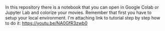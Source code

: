 In this repository there is a notebook that you can open in Google Colab or Jupyter Lab and colorize your movies.
Remember that first you have to setup your local environment. I'm attaching link to tutorial step by step how to do it: https://youtu.be/NA0GfR3zwb0

